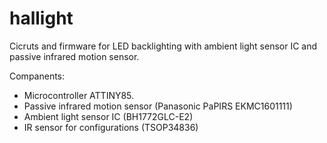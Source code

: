 hallight 
==========

Cicruts and firmware for LED backlighting with ambient light sensor IC and passive infrared motion sensor.

Companents:
* Microcontroller ATTINY85.
* Passive infrared motion sensor (Panasonic PaPIRS EKMC1601111)
* Ambient light sensor IC (BH1772GLC-E2)
* IR sensor for configurations (TSOP34836)


